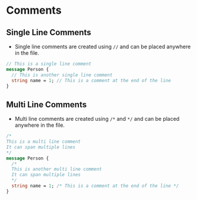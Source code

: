 # Comments

## Single Line Comments
+ Single line comments are created using `//` and can be placed anywhere in the file.

```proto
// This is a single line comment
message Person {
  // This is another single line comment
  string name = 1; // This is a comment at the end of the line
}
```

## Multi Line Comments
+ Multi line comments are created using `/*` and `*/` and can be placed anywhere in the file.

```proto
/*
This is a multi line comment
It can span multiple lines
*/
message Person {
  /*
  This is another multi line comment
  It can span multiple lines
  */
  string name = 1; /* This is a comment at the end of the line */
}
```
